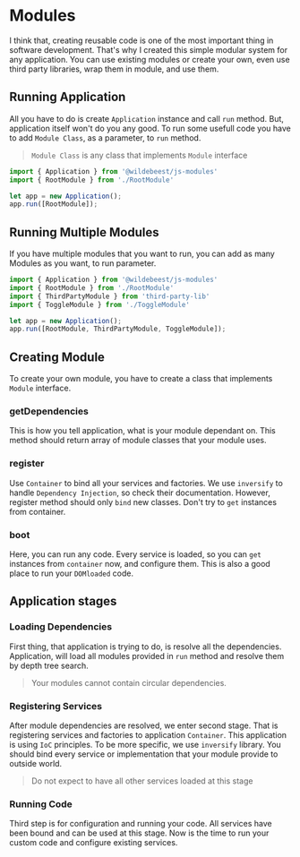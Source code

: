 # Modules

I think that, creating reusable code is one of the most important thing in software development. That's why I created this simple modular system for any application. You can use existing modules or create your own, even use third party libraries, wrap them in module, and use them.

## Running Application

All you have to do is create `Application` instance and call `run` method. But, application itself won't do you any good. To run some usefull code you have to add `Module Class`, as a parameter, to `run` method.

> `Module Class` is any class that implements `Module` interface

```js
import { Application } from '@wildebeest/js-modules'
import { RootModule } from './RootModule'

let app = new Application();
app.run([RootModule]);
```

## Running Multiple Modules

If you have multiple modules that you want to run, you can add as many Modules as you want, to run parameter.

```js
import { Application } from '@wildebeest/js-modules'
import { RootModule } from './RootModule'
import { ThirdPartyModule } from 'third-party-lib'
import { ToggleModule } from './ToggleModule'

let app = new Application();
app.run([RootModule, ThirdPartyModule, ToggleModule]);
```

## Creating Module

To create your own module, you have to create a class that implements `Module` interface. 

### getDependencies

This is how you tell application, what is your module dependant on. This method should return array of module classes that your module uses.

### register

Use `Container` to bind all your services and factories. We use `inversify` to handle `Dependency Injection`, so check their documentation. However, register method should only `bind` new classes. Don't try to `get` instances from container.

### boot

Here, you can run any code. Every service is loaded, so you can `get` instances from `container` now, and configure them. This is also a good place to run your `DOMloaded` code.

## Application stages

### Loading Dependencies

First thing, that application is trying to do, is resolve all the dependencies. Application, will load all modules provided in `run` method and resolve them by depth tree search.

> Your modules cannot contain circular dependencies.

### Registering Services

After module dependencies are resolved, we enter second stage. That is registering services and factories to application `Container`. This application is using `IoC` principles. To be more specific, we use `inversify` library. You should bind every service or implementation that your module provide to outside world.

> Do not expect to have all other services loaded at this stage

### Running Code

Third step is for configuration and running your code. All services have been bound and can be used at this stage. Now is the time to run your custom code and configure existing services.